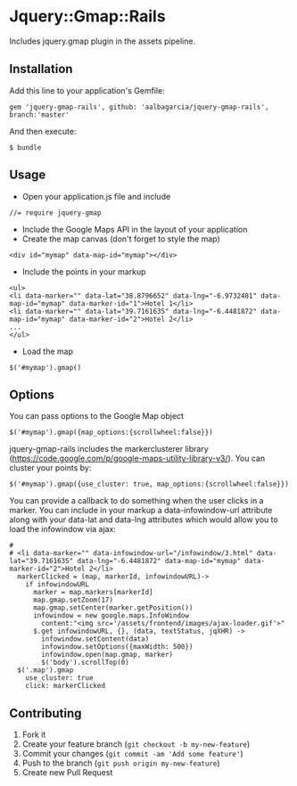 # Jquery::Gmap::Rails

Includes jquery.gmap plugin in the assets pipeline.

## Installation

Add this line to your application's Gemfile:

    gem 'jquery-gmap-rails', github: 'aalbagarcia/jquery-gmap-rails', branch:'master'

And then execute:

    $ bundle

## Usage

* Open your application.js file and include

```
//= require jquery-gmap
```

* Include the Google Maps API in the layout of your application
* Create the map canvas (don't forget to style the map)

```
<div id="mymap" data-map-id="mymap"></div>
```

* Include the points in your markup

```
<ul>
<li data-marker="" data-lat="38.8796652" data-lng="-6.9732481" data-map-id="mymap" data-marker-id="1">Hotel 1</li>
<li data-marker="" data-lat="39.7161635" data-lng="-6.4481872" data-map-id="mymap" data-marker-id="2">Hotel 2</li>
...
</ul>
```
* Load the map

```
$('#mymap').gmap()
```

## Options

You can pass options to the Google Map object

```
$('#mymap').gmap({map_options:{scrollwheel:false}})
```

jquery-gmap-rails includes the markerclusterer library (https://code.google.com/p/google-maps-utility-library-v3/). You can cluster your points by:

```
$('#mymap').gmap({use_cluster: true, map_options:{scrollwheel:false}})
```

You can provide a callback to do something when the user clicks in a marker. You can include in your markup a data-infowindow-url attribute along with your data-lat and data-lng attributes which would allow you to load the infowindow via ajax:
```
# 
# <li data-marker="" data-infowindow-url="/infowindow/3.html" data-lat="39.7161635" data-lng="-6.4481872" data-map-id="mymap" data-marker-id="2">Hotel 2</li>
  markerClicked = (map, markerId, infowindowURL)->
    if infowindowURL
      marker = map.markers[markerId]
      map.gmap.setZoom(17)
      map.gmap.setCenter(marker.getPosition())
      infowindow = new google.maps.InfoWindow
        content:"<img src='/assets/frontend/images/ajax-loader.gif'>"
      $.get infowindowURL, {}, (data, textStatus, jqXHR) ->
        infowindow.setContent(data)
        infowindow.setOptions({maxWidth: 500})
        infowindow.open(map.gmap, marker)
        $('body').scrollTop(0)
  $('.map').gmap
    use_cluster: true
    click: markerClicked
```

## Contributing

1. Fork it
2. Create your feature branch (`git checkout -b my-new-feature`)
3. Commit your changes (`git commit -am 'Add some feature'`)
4. Push to the branch (`git push origin my-new-feature`)
5. Create new Pull Request
